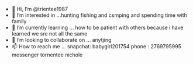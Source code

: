 - 👋 Hi, I’m @trientee1987
- 👀 I’m interested in ...hunting fishing and csmping and spending time with family 
- 🌱 I’m currently learning ... how to be patient with others because i have learned we sre not all the same 
- 💞️ I’m looking to collaborate on ... anytjing
- 📫 How to reach me ... snapchat: babygirl201754 phone : 2769795995 messenger tornentee nichole 

<!---
trientee1987/trientee1987 is a ✨ special ✨ repository because its `README.md` (this file) appears on your GitHub profile.
You can click the Preview link to take a look at your changes.
--->
